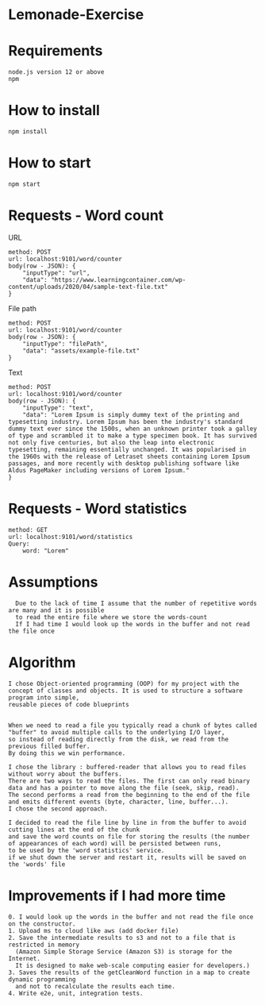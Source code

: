 # Lemonade-Exercise

# Requirements
    
    node.js version 12 or above
    npm

# How to install

    npm install

# How to start

    npm start

# Requests - Word count

URL
    
    method: POST
    url: localhost:9101/word/counter
    body(row - JSON): {
        "inputType": "url",
        "data": "https://www.learningcontainer.com/wp-content/uploads/2020/04/sample-text-file.txt"
    }
File path
    
    method: POST
    url: localhost:9101/word/counter
    body(row - JSON): {
        "inputType": "filePath",
        "data": "assets/example-file.txt"
    }
Text
    
    method: POST
    url: localhost:9101/word/counter
    body(row - JSON): {
        "inputType": "text",
        "data": "Lorem Ipsum is simply dummy text of the printing and typesetting industry. Lorem Ipsum has been the industry's standard dummy text ever since the 1500s, when an unknown printer took a galley of type and scrambled it to make a type specimen book. It has survived not only five centuries, but also the leap into electronic typesetting, remaining essentially unchanged. It was popularised in the 1960s with the release of Letraset sheets containing Lorem Ipsum passages, and more recently with desktop publishing software like Aldus PageMaker including versions of Lorem Ipsum."
    }

# Requests - Word statistics
 
    method: GET
    url: localhost:9101/word/statistics
    Query: 
        word: "Lorem"

# Assumptions

      Due to the lack of time I assume that the number of repetitive words are many and it is possible 
      to read the entire file where we store the words-count
      If I had time I would look up the words in the buffer and not read the file once



# Algorithm
    I chose Object-oriented programming (OOP) for my project with the concept of classes and objects. It is used to structure a software program into simple,
    reusable pieces of code blueprints

    
    When we need to read a file you typically read a chunk of bytes called "buffer" to avoid multiple calls to the underlying I/O layer,
    so instead of reading directly from the disk, we read from the previous filled buffer. 
    By doing this we win performance.
   
    I chose the library : buffered-reader that allows you to read files without worry about the buffers.
    There are two ways to read the files. The first can only read binary data and has a pointer to move along the file (seek, skip, read). 
    The second performs a read from the beginning to the end of the file and emits different events (byte, character, line, buffer...).
    I chose the second approach.
   
    I decided to read the file line by line in from the buffer to avoid cutting lines at the end of the chunk
    and save the word counts on file for storing the results (the number of appearances of each word) will be persisted between runs,
    to be used by the 'word statistics' service.
    if we shut down the server and restart it, results will be saved on the 'words' file 

# Improvements if I had more time
    0. I would look up the words in the buffer and not read the file once on the constructor.
    1. Upload ms to cloud like aws (add docker file)
    2. Save the intermediate results to s3 and not to a file that is restricted in memory
      (Amazon Simple Storage Service (Amazon S3) is storage for the Internet. 
      It is designed to make web-scale computing easier for developers.)
    3. Saves the results of the getCleanWord function in a map to create dynamic programming 
      and not to recalculate the results each time.
    4. Write e2e, unit, integration tests.
